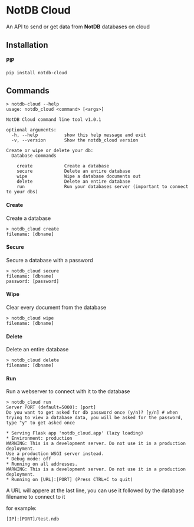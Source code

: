 # NotDB Cloud
An API to send or get data from **NotDB** databases on cloud

## Installation
#### PIP
```
pip install notdb-cloud
```

## Commands
```
> notdb-cloud --help
usage: notdb_cloud <command> [<args>]

NotDB Cloud command line tool v1.0.1

optional arguments:
  -h, --help          show this help message and exit
  -v, --version       Show the notdb_cloud version

Create or wipe or delete your db:
  Database commands

    create            Create a database
    secure            Delete an entire database
    wipe              Wipe a database documents out
    delete            Delete an entire database
    run               Run your databases server (important to connect to your dbs)
```

#### Create
Create a database
```
> notdb_cloud create
filename: [dbname]
```

#### Secure
Secure a database with a password
```
> notdb_cloud secure
filename: [dbname]
password: [password]
```

#### Wipe
Clear every document from the database
```
> notdb_cloud wipe
filename: [dbname]
```

#### Delete
Delete an entire database
```
> notdb_cloud delete
filename: [dbname]
```

#### Run
Run a webserver to connect with it to the database
```
> notdb_cloud run
Server PORT (default=5000): [port]
Do you want to get asked for db password once (y/n)? [y/n] # when trying to view a database data, you will be asked for the password, type "y" to get asked once

* Serving Flask app 'notdb_cloud.app' (lazy loading)
* Environment: production
WARNING: This is a development server. Do not use it in a production deployment.       
Use a production WSGI server instead.
* Debug mode: off
* Running on all addresses.
WARNING: This is a development server. Do not use it in a production deployment.       
* Running on [URL]:[PORT] (Press CTRL+C to quit)
```

A URL will appere at the last line, you can use it followed by the database filename to connect to it

for example:
```
[IP]:[PORT]/test.ndb
```
